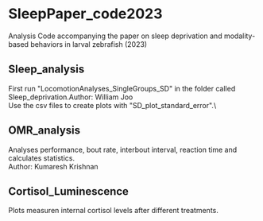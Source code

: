 # SleepPaper_code2023
Analysis Code accompanying the paper on sleep deprivation and modality-based behaviors in larval zebrafish (2023)


## Sleep_analysis
First run "LocomotionAnalyses_SingleGroups_SD" in the folder called Sleep_deprivation.Author: William Joo\
Use the csv files to create plots with "SD_plot_standard_error".\


## OMR_analysis
Analyses performance, bout rate, interbout interval, reaction time and calculates statistics.\
Author: Kumaresh Krishnan

## Cortisol_Luminescence
Plots measuren internal cortisol levels after different treatments.

